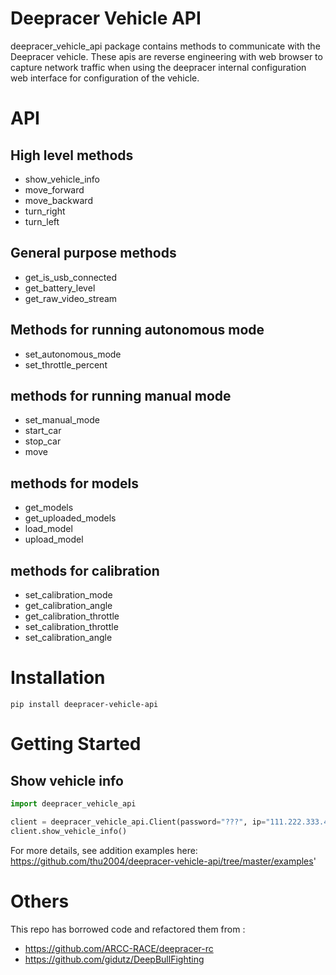 # Deepracer Vehicle API

deepracer_vehicle_api package contains methods to communicate with the Deepracer vehicle. These apis are reverse engineering with web  browser to capture network traffic when using the deepracer internal configuration web interface for configuration of the vehicle.

# API

## High level methods
* show_vehicle_info
* move_forward
* move_backward
* turn_right
* turn_left

## General purpose methods
* get_is_usb_connected
* get_battery_level
* get_raw_video_stream

## Methods for running autonomous mode
* set_autonomous_mode
* set_throttle_percent

## methods for running manual mode
* set_manual_mode
* start_car
* stop_car
* move

## methods for models
* get_models
* get_uploaded_models
* load_model
* upload_model

## methods for calibration
* set_calibration_mode
* get_calibration_angle
* get_calibration_throttle
* set_calibration_throttle
* set_calibration_angle

# Installation
```
pip install deepracer-vehicle-api
```
# Getting Started

## Show vehicle info

```python
import deepracer_vehicle_api

client = deepracer_vehicle_api.Client(password="???", ip="111.222.333.444")
client.show_vehicle_info()
```

For more details, see addition examples here: https://github.com/thu2004/deepracer-vehicle-api/tree/master/examples'

# Others

This repo has borrowed code and refactored them from :
* https://github.com/ARCC-RACE/deepracer-rc
* https://github.com/gidutz/DeepBullFighting



